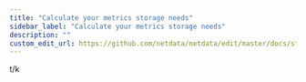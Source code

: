 ```yaml
---
title: "Calculate your metrics storage needs"
sidebar_label: "Calculate your metrics storage needs"
description: ""
custom_edit_url: https://github.com/netdata/netdata/edit/master/docs/store/calculate-metrics-storage.md
---
```




t/k
